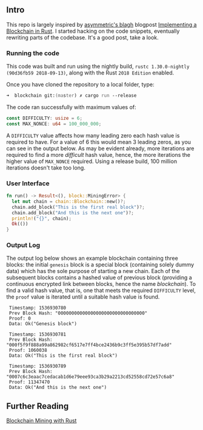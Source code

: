 
## Intro

This repo is largely inspired by [asymmetric's blagh](https://asymmetric.github.io) blogpost [Implementing a Blockchain in Rust](https://asymmetric.github.io/2018/02/11/blockchain-rust/). I started hacking on the code snippets, eventually rewriting parts of the codebase. It's a good post, take a look.

### Running the code

This code was built and run using the nightly build, `rustc 1.30.0-nightly (90d36fb59 2018-09-13)`, along with the Rust `2018 Edition` enabled.

Once you have cloned the repository to a local folder, type:

```zsh
➜  blockchain git:(master) ✗ cargo run --release
```

The code ran successfully with maximum values of:

```rust
const DIFFICULTY: usize = 6;
const MAX_NONCE: u64 = 100_000_000;
```

A `DIFFICULTY` value affects how many leading zero each hash value is required to have. For a value of 6 this would mean 3 leading zeros, as you can see in the output below. As may be evident already, more iterations are required to find a more _difficult_ hash value, hence, the more iterations the higher value of `MAX_NONCE` required. Using a release build, 100 million iterations doesn't take too long. 

### User Interface

```rust
fn run() -> Result<(), block::MiningError> {
  let mut chain = chain::Blockchain::new()?;
  chain.add_block("This is the first real block")?;
  chain.add_block("And this is the next one")?;
  println!("{}", chain);
  Ok(())
}
```

### Output Log

The output log below shows an example blockchain containing three blocks: the initial `genesis` block is a special block (containing solely dummy data) which has the sole purpose of starting a new chain. Each of the subsequent blocks contains a hashed value of previous block (providing a continuous encrypted link between blocks, hence the name _blockchain_). To find a valid hash value, that is, one that meets the required `DIFFICULTY` level, the `proof` value is iterated until a suitable hash value is found.

```
 Timestamp: 1536930780
 Prev Block Hash: "00000000000000000000000000000000"
 Proof: 0
 Data: Ok("Genesis block")

 Timestamp: 1536930781
 Prev Block Hash: "000f5f9f888a99a862982cf6517e7ff4bce2436b9c3ff5e395b57df7add"
 Proof: 1060038
 Data: Ok("This is the first real block")

 Timestamp: 1536930789
 Prev Block Hash: "0007c6c3eaac7cedacab1d6e79eee93ca3b29a2213cd52558cd72e57c6a8"
 Proof: 11347470
 Data: Ok("And this is the next one")
```

## Further Reading

[Blockchain Mining with Rust](https://www.innoq.com/en/blog/blockchain-mining-with-rust/)